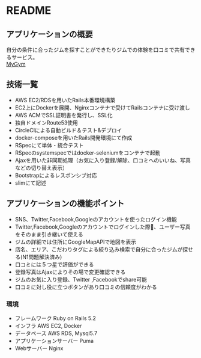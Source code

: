 # README
## アプリケーションの概要
自分の条件に合ったジムを探すことができたりジムでの体験を口コミで共有できるサービス。  
[MyGym](https://mygym-app.com/)
## 技術一覧
- AWS EC2/RDSを用いたRails本番環境構築
- EC2上にDockerを展開、Nginxコンテナで受けてRailsコンテナに受け渡し
- AWS ACMでSSL証明書を発行し、SSL化
- 独自ドメインRoute53使用
- CircleCIによる自動ビルド＆テスト&デプロイ
- docker-composeを用いたRails開発環境にて作成
- RSpecにて単体・統合テスト
- RSpecのsystemspecではdocker-seleniumをコンテナで起動
- Ajaxを用いた非同期処理（お気に入り登録/解除、口コミへのいいね、写真などの切り替え表示）
- Bootstrapによるレスポンシブ対応
- slimにて記述

## アプリケーションの機能ポイント
- SNS、Twitter,Facebook,Googleのアカウントを使ったログイン機能
- Twitter,Facebook,Googleのアカウントでログインした際、ユーザー写真をそのまま引き継いて使える
- ジムの詳細では住所にGoogleMapAPIで地図を表示
- 店名、エリア、こだわりタグによる絞り込み検索で自分に合ったジムが探せる(N1問題解決済み)
- 口コミには５つ星で評価ができる
- 登録写真はAjaxによりその場で変更確認できる
- ジムのお気に入り登録、Twitter ,Facebookでshare可能
- 口コミに対し役に立つボタンがあり口コミの信頼度がわかる

### 環境
- フレームワーク
 Ruby on Rails 5.2
- インフラ
 AWS EC2, Docker
- データベース
 AWS RDS, Mysql5.7
- アプリケーションサーバー
 Puma
- Webサーバー
 Nginx
